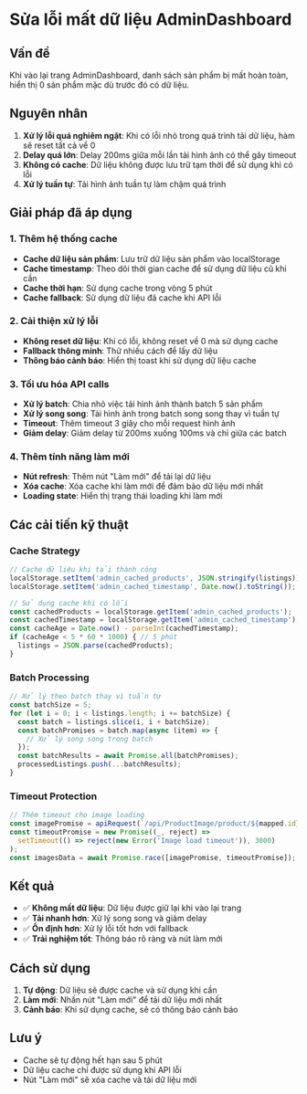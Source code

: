 # Sửa lỗi mất dữ liệu AdminDashboard

## Vấn đề
Khi vào lại trang AdminDashboard, danh sách sản phẩm bị mất hoàn toàn, hiển thị 0 sản phẩm mặc dù trước đó có dữ liệu.

## Nguyên nhân
1. **Xử lý lỗi quá nghiêm ngặt**: Khi có lỗi nhỏ trong quá trình tải dữ liệu, hàm sẽ reset tất cả về 0
2. **Delay quá lớn**: Delay 200ms giữa mỗi lần tải hình ảnh có thể gây timeout
3. **Không có cache**: Dữ liệu không được lưu trữ tạm thời để sử dụng khi có lỗi
4. **Xử lý tuần tự**: Tải hình ảnh tuần tự làm chậm quá trình

## Giải pháp đã áp dụng

### 1. Thêm hệ thống cache
- **Cache dữ liệu sản phẩm**: Lưu trữ dữ liệu sản phẩm vào localStorage
- **Cache timestamp**: Theo dõi thời gian cache để sử dụng dữ liệu cũ khi cần
- **Cache thời hạn**: Sử dụng cache trong vòng 5 phút
- **Cache fallback**: Sử dụng dữ liệu đã cache khi API lỗi

### 2. Cải thiện xử lý lỗi
- **Không reset dữ liệu**: Khi có lỗi, không reset về 0 mà sử dụng cache
- **Fallback thông minh**: Thử nhiều cách để lấy dữ liệu
- **Thông báo cảnh báo**: Hiển thị toast khi sử dụng dữ liệu cache

### 3. Tối ưu hóa API calls
- **Xử lý batch**: Chia nhỏ việc tải hình ảnh thành batch 5 sản phẩm
- **Xử lý song song**: Tải hình ảnh trong batch song song thay vì tuần tự
- **Timeout**: Thêm timeout 3 giây cho mỗi request hình ảnh
- **Giảm delay**: Giảm delay từ 200ms xuống 100ms và chỉ giữa các batch

### 4. Thêm tính năng làm mới
- **Nút refresh**: Thêm nút "Làm mới" để tải lại dữ liệu
- **Xóa cache**: Xóa cache khi làm mới để đảm bảo dữ liệu mới nhất
- **Loading state**: Hiển thị trạng thái loading khi làm mới

## Các cải tiến kỹ thuật

### Cache Strategy
```javascript
// Cache dữ liệu khi tải thành công
localStorage.setItem('admin_cached_products', JSON.stringify(listings));
localStorage.setItem('admin_cached_timestamp', Date.now().toString());

// Sử dụng cache khi có lỗi
const cachedProducts = localStorage.getItem('admin_cached_products');
const cachedTimestamp = localStorage.getItem('admin_cached_timestamp');
const cacheAge = Date.now() - parseInt(cachedTimestamp);
if (cacheAge < 5 * 60 * 1000) { // 5 phút
  listings = JSON.parse(cachedProducts);
}
```

### Batch Processing
```javascript
// Xử lý theo batch thay vì tuần tự
const batchSize = 5;
for (let i = 0; i < listings.length; i += batchSize) {
  const batch = listings.slice(i, i + batchSize);
  const batchPromises = batch.map(async (item) => {
    // Xử lý song song trong batch
  });
  const batchResults = await Promise.all(batchPromises);
  processedListings.push(...batchResults);
}
```

### Timeout Protection
```javascript
// Thêm timeout cho image loading
const imagePromise = apiRequest(`/api/ProductImage/product/${mapped.id}`);
const timeoutPromise = new Promise((_, reject) => 
  setTimeout(() => reject(new Error('Image load timeout')), 3000)
);
const imagesData = await Promise.race([imagePromise, timeoutPromise]);
```

## Kết quả
- ✅ **Không mất dữ liệu**: Dữ liệu được giữ lại khi vào lại trang
- ✅ **Tải nhanh hơn**: Xử lý song song và giảm delay
- ✅ **Ổn định hơn**: Xử lý lỗi tốt hơn với fallback
- ✅ **Trải nghiệm tốt**: Thông báo rõ ràng và nút làm mới

## Cách sử dụng
1. **Tự động**: Dữ liệu sẽ được cache và sử dụng khi cần
2. **Làm mới**: Nhấn nút "Làm mới" để tải dữ liệu mới nhất
3. **Cảnh báo**: Khi sử dụng cache, sẽ có thông báo cảnh báo

## Lưu ý
- Cache sẽ tự động hết hạn sau 5 phút
- Dữ liệu cache chỉ được sử dụng khi API lỗi
- Nút "Làm mới" sẽ xóa cache và tải dữ liệu mới

